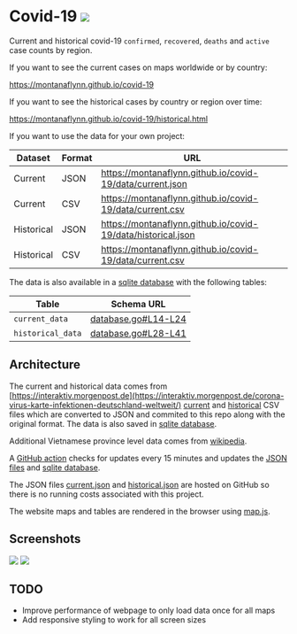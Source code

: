# Covid-19 [![](https://github.com/montanaflynn/covid-19/workflows/Update/badge.svg)](https://github.com/montanaflynn/covid-19/actions)

Current and historical covid-19 `confirmed`, `recovered`, `deaths` and `active` case counts by region. 

If you want to see the current cases on maps worldwide or by country:

https://montanaflynn.github.io/covid-19

If you want to see the historical cases by country or region over time:

https://montanaflynn.github.io/covid-19/historical.html

If you want to use the data for your own project:

Dataset | Format | URL
--------|---------|----
Current | JSON | https://montanaflynn.github.io/covid-19/data/current.json
Current | CSV  | https://montanaflynn.github.io/covid-19/data/current.csv
Historical | JSON | https://montanaflynn.github.io/covid-19/data/historical.json
Historical | CSV  | https://montanaflynn.github.io/covid-19/data/current.csv

The data is also available in a [sqlite database](./data/covid.db) with the following tables:

Table | Schema URL
------|--------
`current_data` | [database.go#L14-L24](https://github.com/montanaflynn/covid-19/blob/master/database.go#L12-L22)
`historical_data` | [database.go#L28-L41](https://github.com/montanaflynn/covid-19/blob/master/database.go#L28-L41)

## Architecture

The current and historical data comes from [https://interaktiv.morgenpost.de](https://interaktiv.morgenpost.de/corona-virus-karte-infektionen-deutschland-weltweit/) [current](https://interaktiv.morgenpost.de/corona-virus-karte-infektionen-deutschland-weltweit/data/Coronavirus.current.v2.csv) and [historical](https://funkeinteraktiv.b-cdn.net/history.light.v4.csv) CSV files which are converted to JSON and commited to this repo along with the original format. The data is also saved in [sqlite database](./data/covid.db).

Additional Vietnamese province level data comes from [wikipedia](https://vi.wikipedia.org/wiki/%C4%90%E1%BA%A1i_d%E1%BB%8Bch_COVID-19_t%E1%BA%A1i_Vi%E1%BB%87t_Nam).

A [GitHub action](https://github.com/montanaflynn/covid-19/blob/master/.github/workflows/main.yml) checks for updates every 15 minutes and updates the [JSON files](./data) and [sqlite database](./data/covid.db).

The JSON files [current.json](https://raw.githubusercontent.com/montanaflynn/covid-19/master/data/current.json) and [historical.json](https://montanaflynn.github.io/covid-19/data/historical.json) are hosted on GitHub so there is no running costs associated with this project.

The website maps and tables are rendered in the browser using [map.js](https://github.com/montanaflynn/covid-19/blob/master/assets/map.js).

## Screenshots

[![](https://i.imgur.com/z370DBE.png)](https://montanaflynn.github.io/covid-19/)
[![](https://i.imgur.com/c4AHfNb.png)](https://montanaflynn.github.io/covid-19/historical.html)

## TODO

- Improve performance of webpage to only load data once for all maps
- Add responsive styling to work for all screen sizes
